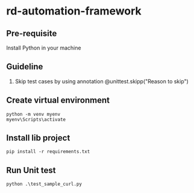 # rd-automation-framework

## Pre-requisite

Install Python in your machine

## Guideline

1. Skip test cases by using annotation @unittest.skipp("Reason to skip")

## Create virtual environment

```
python -m venv myenv
myenv\Scripts\activate
```

## Install lib project

```
pip install -r requirements.txt
```

## Run Unit test

```
python .\test_sample_curl.py
```
